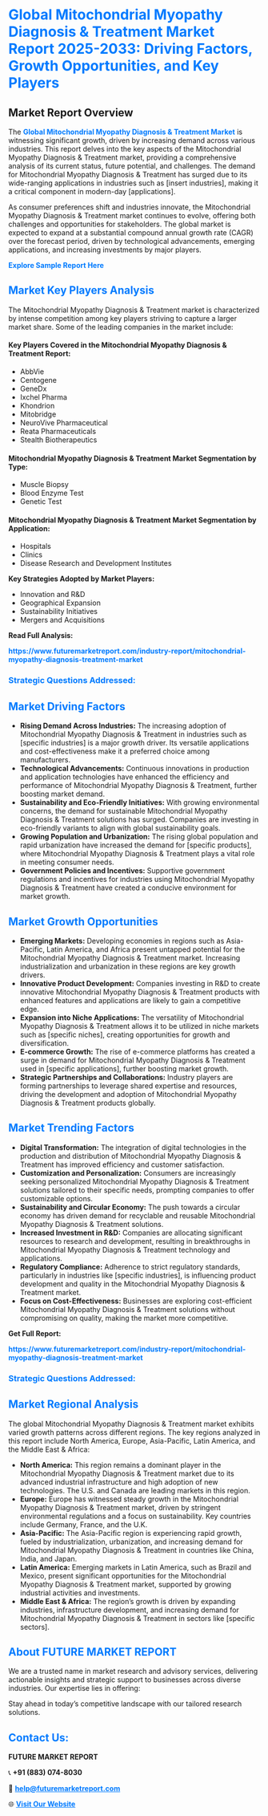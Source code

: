 <h1 style="color: #007BFF;">Global Mitochondrial Myopathy Diagnosis & Treatment Market Report 2025-2033: Driving Factors, Growth Opportunities, and Key Players</h1>

<section id="overview">
<h2>Market Report Overview</h2>
<p>The <a href="https://www.futuremarketreport.com/industry-report/mitochondrial-myopathy-diagnosis-treatment-market" style="color: #007BFF; text-decoration: none;"><strong>Global Mitochondrial Myopathy Diagnosis & Treatment Market</strong></a> is witnessing significant growth, driven by increasing demand across various industries. This report delves into the key aspects of the Mitochondrial Myopathy Diagnosis & Treatment market, providing a comprehensive analysis of its current status, future potential, and challenges. The demand for Mitochondrial Myopathy Diagnosis & Treatment has surged due to its wide-ranging applications in industries such as [insert industries], making it a critical component in modern-day [applications].</p>
<p>As consumer preferences shift and industries innovate, the Mitochondrial Myopathy Diagnosis & Treatment market continues to evolve, offering both challenges and opportunities for stakeholders. The global market is expected to expand at a substantial compound annual growth rate (CAGR) over the forecast period, driven by technological advancements, emerging applications, and increasing investments by major players.</p>
</section>

<section id="overview">
<p><a href="https://www.futuremarketreport.com/request-sample/reportId=63675" style="color: #007BFF; text-decoration: none;"><strong>Explore Sample Report Here</strong></a></p>
</section>

<section id="key-players">
<h2 style="color: #007BFF;">Market Key Players Analysis</h2>
<p>The Mitochondrial Myopathy Diagnosis & Treatment market is characterized by intense competition among key players striving to capture a larger market share. Some of the leading companies in the market include:</p>
<h4>Key Players Covered in the Mitochondrial Myopathy Diagnosis & Treatment Report:</h4>
<ul><li>AbbVie</li><li>Centogene</li><li>GeneDx</li><li>Ixchel Pharma</li><li>Khondrion</li><li>Mitobridge</li><li>NeuroVive Pharmaceutical</li><li>Reata Pharmaceuticals</li><li>Stealth Biotherapeutics</li></ul>
<h4>Mitochondrial Myopathy Diagnosis & Treatment Market Segmentation by Type:</h4>
<ul><li>Muscle Biopsy</li><li>Blood Enzyme Test</li><li>Genetic Test</li></ul>

<h4>Mitochondrial Myopathy Diagnosis & Treatment Market Segmentation by Application:</h4>
<ul><li>Hospitals</li><li>Clinics</li><li>Disease Research and Development Institutes</li></ul>
<p><strong>Key Strategies Adopted by Market Players:</strong></p>
<ul>
<li>Innovation and R&D</li>
<li>Geographical Expansion</li>
<li>Sustainability Initiatives</li>
<li>Mergers and Acquisitions</li>
</ul>
</section>

<section>
<p><strong>Read Full Analysis: </strong></p><a href="https://www.futuremarketreport.com/industry-report/mitochondrial-myopathy-diagnosis-treatment-market" style="color: #007BFF; text-decoration: none;"><strong>https://www.futuremarketreport.com/industry-report/mitochondrial-myopathy-diagnosis-treatment-market</strong></a>
<h3 style="color: #007BFF;">Strategic Questions Addressed:</h3>
</section>

<section id="driving-factors">
<h2 style="color: #007BFF;">Market Driving Factors</h2>
<ul>
<li><strong>Rising Demand Across Industries:</strong> The increasing adoption of Mitochondrial Myopathy Diagnosis & Treatment in industries such as [specific industries] is a major growth driver. Its versatile applications and cost-effectiveness make it a preferred choice among manufacturers.</li>
<li><strong>Technological Advancements:</strong> Continuous innovations in production and application technologies have enhanced the efficiency and performance of Mitochondrial Myopathy Diagnosis & Treatment, further boosting market demand.</li>
<li><strong>Sustainability and Eco-Friendly Initiatives:</strong> With growing environmental concerns, the demand for sustainable Mitochondrial Myopathy Diagnosis & Treatment solutions has surged. Companies are investing in eco-friendly variants to align with global sustainability goals.</li>
<li><strong>Growing Population and Urbanization:</strong> The rising global population and rapid urbanization have increased the demand for [specific products], where Mitochondrial Myopathy Diagnosis & Treatment plays a vital role in meeting consumer needs.</li>
<li><strong>Government Policies and Incentives:</strong> Supportive government regulations and incentives for industries using Mitochondrial Myopathy Diagnosis & Treatment have created a conducive environment for market growth.</li>
</ul>
</section>

<section id="growth-opportunities">
<h2 style="color: #007BFF;">Market Growth Opportunities</h2>
<ul>
<li><strong>Emerging Markets:</strong> Developing economies in regions such as Asia-Pacific, Latin America, and Africa present untapped potential for the Mitochondrial Myopathy Diagnosis & Treatment market. Increasing industrialization and urbanization in these regions are key growth drivers.</li>
<li><strong>Innovative Product Development:</strong> Companies investing in R&D to create innovative Mitochondrial Myopathy Diagnosis & Treatment products with enhanced features and applications are likely to gain a competitive edge.</li>
<li><strong>Expansion into Niche Applications:</strong> The versatility of Mitochondrial Myopathy Diagnosis & Treatment allows it to be utilized in niche markets such as [specific niches], creating opportunities for growth and diversification.</li>
<li><strong>E-commerce Growth:</strong> The rise of e-commerce platforms has created a surge in demand for Mitochondrial Myopathy Diagnosis & Treatment used in [specific applications], further boosting market growth.</li>
<li><strong>Strategic Partnerships and Collaborations:</strong> Industry players are forming partnerships to leverage shared expertise and resources, driving the development and adoption of Mitochondrial Myopathy Diagnosis & Treatment products globally.</li>
</ul>
</section>

<section id="trending-factors">
<h2 style="color: #007BFF;">Market Trending Factors</h2>
<ul>
<li><strong>Digital Transformation:</strong> The integration of digital technologies in the production and distribution of Mitochondrial Myopathy Diagnosis & Treatment has improved efficiency and customer satisfaction.</li>
<li><strong>Customization and Personalization:</strong> Consumers are increasingly seeking personalized Mitochondrial Myopathy Diagnosis & Treatment solutions tailored to their specific needs, prompting companies to offer customizable options.</li>
<li><strong>Sustainability and Circular Economy:</strong> The push towards a circular economy has driven demand for recyclable and reusable Mitochondrial Myopathy Diagnosis & Treatment solutions.</li>
<li><strong>Increased Investment in R&D:</strong> Companies are allocating significant resources to research and development, resulting in breakthroughs in Mitochondrial Myopathy Diagnosis & Treatment technology and applications.</li>
<li><strong>Regulatory Compliance:</strong> Adherence to strict regulatory standards, particularly in industries like [specific industries], is influencing product development and quality in the Mitochondrial Myopathy Diagnosis & Treatment market.</li>
<li><strong>Focus on Cost-Effectiveness:</strong> Businesses are exploring cost-efficient Mitochondrial Myopathy Diagnosis & Treatment solutions without compromising on quality, making the market more competitive.</li>
</ul>
</section>

<section>
<p><strong>Get Full Report: </strong></p><a href="https://www.futuremarketreport.com/industry-report/mitochondrial-myopathy-diagnosis-treatment-market" style="color: #007BFF; text-decoration: none;"><strong>https://www.futuremarketreport.com/industry-report/mitochondrial-myopathy-diagnosis-treatment-market</strong></a>
<h3 style="color: #007BFF;">Strategic Questions Addressed:</h3>
</section>


<section id="regional-analysis">
<h2 style="color: #007BFF;">Market Regional Analysis</h2>
<p>The global Mitochondrial Myopathy Diagnosis & Treatment market exhibits varied growth patterns across different regions. The key regions analyzed in this report include North America, Europe, Asia-Pacific, Latin America, and the Middle East & Africa:</p>
<ul>
<li><strong>North America:</strong> This region remains a dominant player in the Mitochondrial Myopathy Diagnosis & Treatment market due to its advanced industrial infrastructure and high adoption of new technologies. The U.S. and Canada are leading markets in this region.</li>
<li><strong>Europe:</strong> Europe has witnessed steady growth in the Mitochondrial Myopathy Diagnosis & Treatment market, driven by stringent environmental regulations and a focus on sustainability. Key countries include Germany, France, and the U.K.</li>
<li><strong>Asia-Pacific:</strong> The Asia-Pacific region is experiencing rapid growth, fueled by industrialization, urbanization, and increasing demand for Mitochondrial Myopathy Diagnosis & Treatment in countries like China, India, and Japan.</li>
<li><strong>Latin America:</strong> Emerging markets in Latin America, such as Brazil and Mexico, present significant opportunities for the Mitochondrial Myopathy Diagnosis & Treatment market, supported by growing industrial activities and investments.</li>
<li><strong>Middle East & Africa:</strong> The region’s growth is driven by expanding industries, infrastructure development, and increasing demand for Mitochondrial Myopathy Diagnosis & Treatment in sectors like [specific sectors].</li>
</ul>
</section>

<footer>
<h2 style="color: #007BFF;">About FUTURE MARKET REPORT</h2>
<p>We are a trusted name in market research and advisory services, delivering actionable insights and strategic support to businesses across diverse industries. Our expertise lies in offering:</p>

<p>Stay ahead in today’s competitive landscape with our tailored research solutions.</p>

<h2 style="color: #007BFF;">Contact Us:</h2>
<p><strong>FUTURE MARKET REPORT</strong></p>
<p>📞 <strong>+91 (883) 074-8030</strong></p>
<p>📧 <strong><a href="mailto:help@futuremarketreport.com" style="color: #007BFF;">help@futuremarketreport.com</a></strong></p>
<p>🌐 <strong><a href="https://www.futuremarketreport.com/" style="color: #007BFF;">Visit Our Website</a></strong></p>
</footer>